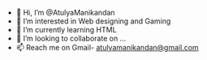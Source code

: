 - 👋 Hi, I’m @AtulyaManikandan
- 👀 I’m interested in Web designing and Gaming
- 🌱 I’m currently learning HTML
- 💞️ I’m looking to collaborate on ...
- 📫 Reach me on Gmail- atulyamanikandan@gmail.com

<!---
ItsAtulYT/ItsAtulYT is a ✨ special ✨ repository because its `README.md` (this file) appears on your GitHub profile.
You can click the Preview link to take a look at your changes.
--->
